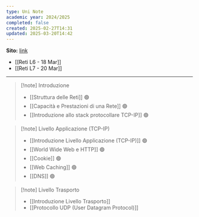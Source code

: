 ```yaml
---
type: Uni Note
academic year: 2024/2025
completed: false
created: 2025-02-27T14:31
updated: 2025-03-20T14:42
---
```

**Sito:** [link](https://classroom.google.com/c/MjEzMzIzMjE4MDBa)

- [[Reti L6 - 18 Mar]]
- [[Reti L7 - 20 Mar]]

---

>[!note] Introduzione
>- [[Struttura delle Reti]] 🟢
>- [[Capacità e Prestazioni di una Rete]] 🟢
>- [[Introduzione allo stack protocollare TCP-IP]] 🟢

>[!note] Livello Applicazione (TCP-IP)
>- [[Introduzione Livello Applicazione (TCP-IP)]] 🟢
>- [[World Wide Web e HTTP]] 🟢
>- [[Cookie]] 🟢
>- [[Web Caching]] 🟢
>- [[DNS]] 🟢

>[!note] Livello Trasporto
>- [[Introduzione Livello Trasporto]]
>- [[Protocollo UDP (User Datagram Protocol)]]